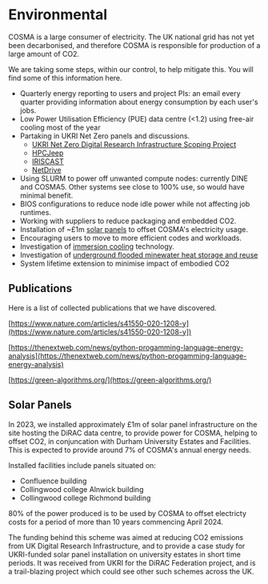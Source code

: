 # Environmental

COSMA is a large consumer of electricity. The UK national grid has not yet been decarbonised, and therefore COSMA is responsible for production of a large amount of CO2.

We are taking some steps, within our control, to help mitigate this. You will find some of this information here.

- Quarterly energy reporting to users and project PIs: an email every quarter providing information about energy consumption by each user's jobs.
- Low Power Utilisation Efficiency (PUE) data centre (<1.2) using free-air cooling most of the year
- Partaking in UKRI Net Zero panels and discussions.
  - [UKRI Net Zero Digital Research Infrastructure Scoping Project](https://net-zero-dri.ceda.ac.uk/overview/)
  - [HPCJeep](https://net-zero-dri.ceda.ac.uk/hpc-jeep)
  - [IRISCAST](https://net-zero-dri.ceda.ac.uk/iriscast)
  - [NetDrive](https://eng.ox.ac.uk/netdrive/about-netdrive)
- Using SLURM to power off unwanted compute nodes: currently DINE and COSMA5. Other systems see close to 100% use, so would have minimal benefit.
- BIOS configurations to reduce node idle power while not affecting job runtimes.
- Working with suppliers to reduce packaging and embedded CO2.
- Installation of ~£1m [solar panels](environmental.md#solar-panels) to offset COSMA's electricity usage.
- Encouraging users to move to more efficient codes and workloads.
- Investigation of [immersion cooling](immersion.md) technology.
- Investigation of [underground flooded minewater heat storage and reuse](https://durham.readthedocs.io/en/latest/ichs/index.html)
- System lifetime extension to minimise impact of embodied CO2

## Publications

Here is a list of collected publications that we have discovered.

[https://www.nature.com/articles/s41550-020-1208-y](https://www.nature.com/articles/s41550-020-1208-y])

[https://thenextweb.com/news/python-progamming-language-energy-analysis](https://thenextweb.com/news/python-progamming-language-energy-analysis)

[https://green-algorithms.org/](https://green-algorithms.org/)


## Solar Panels

In 2023, we installed approximately £1m of solar panel infrastructure on the site hosting the DiRAC data centre, to provide power for COSMA, helping to offset CO2, in conjuncation with Durham University Estates and Facilities.  This is expected to provide around 7% of COSMA's annual energy needs.

Installed facilities include panels situated on:

- Confluence building
- Collingwood college Alnwick building
- Collingwood college Richmond building



80% of the power produced is to be used by COSMA to offset electricty costs for a period of more than 10 years commencing April 2024.

The funding behind this scheme was aimed at reducing CO2 emissions from UK Digital Research Infrastructure, and to provide a case study for UKRI-funded solar panel installation on university estates in short time periods.  It was received from UKRI for the DiRAC Federation project, and is a trail-blazing project which could see other such schemes across the UK.

